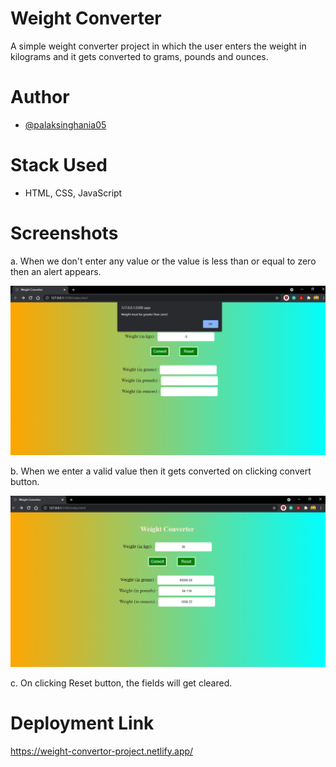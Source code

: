 # Weight Converter
A simple weight converter project in which the user enters the weight in kilograms and it gets converted to 
grams, pounds and ounces.

# Author
- [@palaksinghania05](https://github.com/palaksinghania05)

# Stack Used
- HTML, CSS, JavaScript

# Screenshots

a. When we don't enter any value or the value is less than or equal to zero then an alert appears.

![](./screenshots/when_no_value_passed.png)

b. When we enter a valid value then it gets converted on clicking convert button.

![](./screenshots/smooth_functioning.png)

c. On clicking Reset button, the fields will get cleared.

# Deployment Link
https://weight-convertor-project.netlify.app/
